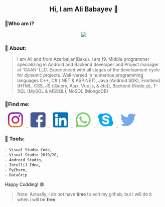   
  
  

## <center>Hi, I am Ali Babayev :hugs:</center>

  

### :mag_right:Who am i?

<center>
<img  src="https://media.giphy.com/media/QHE5gWI0QjqF2/giphy.gif"></center>

### :rocket: About:
>I am Ali and from Azerbaijan(Baku). I am 19. Middle programmer specializing in Android and Backend developer and Project manager of ‘GAAN’ LLC. Experienced with all stages of the development cycle for dynamic projects. Well-versed in numerous programming languages C++, C# (.NET & ASP.NET), Java (Android SDK), Frontend (HTML, CSS, JS (jQuery, Ajax, Vue.js, & etc)), Backend (Node.js), T-SQL (MySQL & MSSQL), NoSQL (MongoDB)
### :milky_way:Find me:
<p float="left">
	<a href="https://www.instagram.com/alibabayev0/">
	<img  src="https://github.com/alibabayev0/alibabayev0/blob/main/social_networks/instagram.png?raw=true" width="48" hspace="10"/>
	</a>
	<a href="facebook.com/alibabayev0">
		<img  src="https://github.com/alibabayev0/alibabayev0/blob/main/social_networks/facebook.png?raw=true" width="48" hspace="10"/>
	</a>
	<a href="www.linkedin.com/in/alibabayev0">
		<img  src="https://github.com/alibabayev0/alibabayev0/blob/main/social_networks/linkedin.png?raw=true" width="48" hspace="10"/>
	</a>
	<a href="https://www.google.com/search?sxsrf=ALeKk01Hp5lb8bqsm5NERWgkZAxLJfhK_Q%3A1611824694704&source=hp&ei=Nn4SYPSzKIWsa_Drh6AK&q=next+time+i+will+give+you+%29%29&oq=next+time+i+will+give+you+%29%29&gs_lcp=CgZwc3ktYWIQAzoECCMQJzoECAAQQzoICC4QxwEQowI6AggAOgoILhDHARCjAhBDOgIILjoHCAAQFBCHAjoFCAAQywE6BwgjEOoCECc6BAguEEM6DQguEMcBEKMCEEMQkwI6CgguEMcBEK8BEEM6CAguEMcBEK8BOgUILhCTAjoICCEQFhAdEB46BggAEA0QHjoFCCEQoAE6BwghEAoQoAFQ7gJYkTFgnjdoAnAAeAGAAcYCiAGJLZIBCDAuMzIuMi4xmAEAoAEBqgEHZ3dzLXdperABCg&sclient=psy-ab&ved=0ahUKEwj0pvbyor7uAhUF1hoKHfD1AaQQ4dUDCAc&uact=5">
		<img src="https://github.com/alibabayev0/alibabayev0/blob/main/social_networks/whatsapp.png?raw=true" width="48" hspace="10"/>
	</a>
	<a href="https://www.google.com/search?sxsrf=ALeKk01Hp5lb8bqsm5NERWgkZAxLJfhK_Q%3A1611824694704&source=hp&ei=Nn4SYPSzKIWsa_Drh6AK&q=next+time+i+will+give+you+%29%29&oq=next+time+i+will+give+you+%29%29&gs_lcp=CgZwc3ktYWIQAzoECCMQJzoECAAQQzoICC4QxwEQowI6AggAOgoILhDHARCjAhBDOgIILjoHCAAQFBCHAjoFCAAQywE6BwgjEOoCECc6BAguEEM6DQguEMcBEKMCEEMQkwI6CgguEMcBEK8BEEM6CAguEMcBEK8BOgUILhCTAjoICCEQFhAdEB46BggAEA0QHjoFCCEQoAE6BwghEAoQoAFQ7gJYkTFgnjdoAnAAeAGAAcYCiAGJLZIBCDAuMzIuMi4xmAEAoAEBqgEHZ3dzLXdperABCg&sclient=psy-ab&ved=0ahUKEwj0pvbyor7uAhUF1hoKHfD1AaQQ4dUDCAc&uact=5">
		<img  src="https://github.com/alibabayev0/alibabayev0/blob/main/social_networks/skype.png?raw=true" width="48" hspace="10"/>
	</a>
	<a href="https://www.google.com/search?sxsrf=ALeKk01Hp5lb8bqsm5NERWgkZAxLJfhK_Q%3A1611824694704&source=hp&ei=Nn4SYPSzKIWsa_Drh6AK&q=next+time+i+will+give+you+%29%29&oq=next+time+i+will+give+you+%29%29&gs_lcp=CgZwc3ktYWIQAzoECCMQJzoECAAQQzoICC4QxwEQowI6AggAOgoILhDHARCjAhBDOgIILjoHCAAQFBCHAjoFCAAQywE6BwgjEOoCECc6BAguEEM6DQguEMcBEKMCEEMQkwI6CgguEMcBEK8BEEM6CAguEMcBEK8BOgUILhCTAjoICCEQFhAdEB46BggAEA0QHjoFCCEQoAE6BwghEAoQoAFQ7gJYkTFgnjdoAnAAeAGAAcYCiAGJLZIBCDAuMzIuMi4xmAEAoAEBqgEHZ3dzLXdperABCg&sclient=psy-ab&ved=0ahUKEwj0pvbyor7uAhUF1hoKHfD1AaQQ4dUDCAc&uact=5">
		<img  src="https://github.com/alibabayev0/alibabayev0/blob/main/social_networks/twitter.png?raw=true" width="48" hspace="10"/>
	</a>
</p>

### :hammer: Tools:
```
- Visual Studio Code,
- Visual Studio 2019/20,
- Android Studio,
- IntelliJ Idea,
- PyCharm,
- DataGrip
```
Happy Codding! :smile:
> Note: Actually, i do not have **time** to edit my github, but i will
> do it when i will be **free**.
